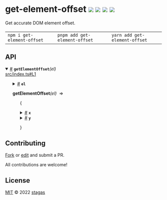 <h1>
get-element-offset <a href="https://npmjs.org/package/get-element-offset"><img src="https://img.shields.io/badge/npm-v1.0.1-F00.svg?colorA=000"/></a> <a href="src"><img src="https://img.shields.io/badge/loc-9-FFF.svg?colorA=000"/></a> <a href="https://cdn.jsdelivr.net/npm/get-element-offset@1.0.1/dist/get-element-offset.min.js"><img src="https://img.shields.io/badge/brotli-140b-333.svg?colorA=000"/></a> <a href="LICENSE"><img src="https://img.shields.io/badge/license-MIT-F0B.svg?colorA=000"/></a>
</h1>

<p></p>

Get accurate DOM element offset.

<h4>
<table><tr><td title="Triple click to select and copy paste">
<code>npm i get-element-offset </code>
</td><td title="Triple click to select and copy paste">
<code>pnpm add get-element-offset </code>
</td><td title="Triple click to select and copy paste">
<code>yarn add get-element-offset</code>
</td></tr></table>
</h4>

## API

<p>  <details id="getElementOffset$1" title="Function" open><summary><span><a href="#getElementOffset$1">#</a></span>  <code><strong>getElementOffset</strong></code><em>(el)</em>    </summary>  <a href="src/index.ts#L1">src/index.ts#L1</a>  <ul>    <p>    <details id="el$3" title="Parameter" ><summary><span><a href="#el$3">#</a></span>  <code><strong>el</strong></code>    </summary>    <ul><p><span>HTMLElement</span></p>        </ul></details>  <p><strong>getElementOffset</strong><em>(el)</em>  &nbsp;=&gt;  <ul>{<p>  <details id="x$5" title="Property" ><summary><span><a href="#x$5">#</a></span>  <code><strong>x</strong></code>    </summary>    <ul><p>number</p>        </ul></details><details id="y$6" title="Property" ><summary><span><a href="#y$6">#</a></span>  <code><strong>y</strong></code>    </summary>    <ul><p>number</p>        </ul></details></p>}</ul></p></p>    </ul></details></p>

## Contributing

[Fork](https://github.com/stagas/get-element-offset/fork) or [edit](https://github.dev/stagas/get-element-offset) and submit a PR.

All contributions are welcome!

## License

<a href="LICENSE">MIT</a> &copy; 2022 [stagas](https://github.com/stagas)
